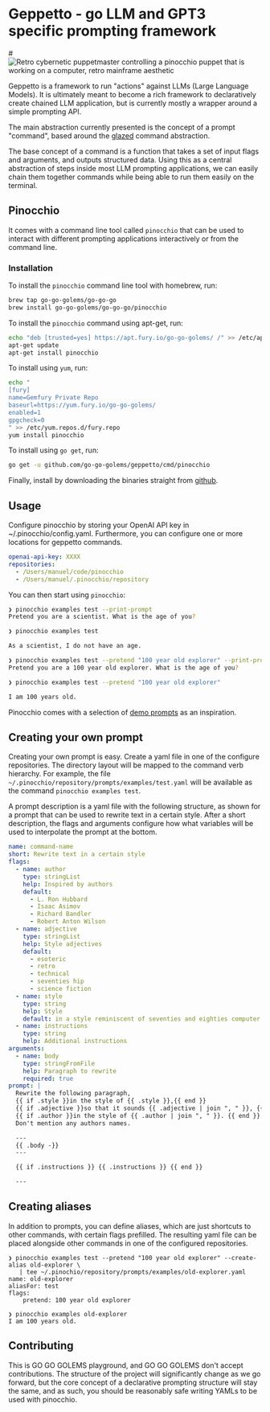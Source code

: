 # Geppetto - go LLM and GPT3 specific prompting framework

#![Retro cybernetic puppetmaster controlling a pinocchio puppet that is working on a computer, retro mainframe aesthetic](geppetto.jpg)

Geppetto is a framework to run "actions" against LLMs (Large Language Models).
It is ultimately meant to become a rich framework to declaratively create 
chained LLM application, but is currently mostly a wrapper around a simple
prompting API.

The main abstraction currently presented is the concept of a prompt "command", based
around the [glazed](https://github.com/go-go-golems/glazed) command abstraction.

The base concept of a command is a function that takes a
set of input flags and arguments, and outputs structured data.
Using this as a central abstraction of steps
inside most LLM prompting applications, we can easily chain them together 
commands while being able to run them easily on the terminal.

## Pinocchio

It comes with a command line tool called `pinocchio` that can be used to interact 
with different prompting applications interactively or from the command line.

### Installation

To install the `pinocchio` command line tool with homebrew, run:

```bash
brew tap go-go-golems/go-go-go
brew install go-go-golems/go-go-go/pinocchio
```

To install the `pinocchio` command using apt-get, run:

```bash
echo "deb [trusted=yes] https://apt.fury.io/go-go-golems/ /" >> /etc/apt/sources.list.d/fury.list
apt-get update
apt-get install pinocchio
```

To install using `yum`, run:

```bash
echo "
[fury]
name=Gemfury Private Repo
baseurl=https://yum.fury.io/go-go-golems/
enabled=1
gpgcheck=0
" >> /etc/yum.repos.d/fury.repo
yum install pinocchio
```

To install using `go get`, run:

```bash
go get -u github.com/go-go-golems/geppetto/cmd/pinocchio
```

Finally, install by downloading the binaries straight from [github](https://github.com/go-go-golems/geppetto/releases).

## Usage

Configure pinocchio by storing your OpenAI API key in ~/.pinocchio/config.yaml. Furthermore,
you can configure one or more locations for geppetto commands.

```yaml
openai-api-key: XXXX
repositories:
  - /Users/manuel/code/pinocchio
  - /Users/manuel/.pinocchio/repository
```

You can then start using `pinocchio`:

```bash
❯ pinocchio examples test --print-prompt
Pretend you are a scientist. What is the age of you?

❯ pinocchio examples test               

As a scientist, I do not have an age.

❯ pinocchio examples test --pretend "100 year old explorer" --print-prompt
Pretend you are a 100 year old explorer. What is the age of you?

❯ pinocchio examples test --pretend "100 year old explorer"               

I am 100 years old.
```

Pinocchio comes with a selection of [demo prompts](https://github.com/go-go-golems/geppetto/tree/main/cmd/pinocchio/prompts/examples)
as an inspiration.

## Creating your own prompt

Creating your own prompt is easy. Create a yaml file in one of the configure repositories. 
The directory layout will be mapped to the command verb hierarchy. For example,
the file `~/.pinocchio/repository/prompts/examples/test.yaml` will be available as the command
`pinocchio examples test`.

A prompt description is a yaml file with the following structure, as shown for a prompt
that can be used to rewrite text in a certain style. After a short description, the
flags and arguments configure how what variables will be used to interpolate the prompt at
the bottom.

```yaml
name: command-name
short: Rewrite text in a certain style
flags:
  - name: author
    type: stringList
    help: Inspired by authors
    default:
      - L. Ron Hubbard
      - Isaac Asimov
      - Richard Bandler
      - Robert Anton Wilson
  - name: adjective
    type: stringList
    help: Style adjectives
    default:
      - esoteric
      - retro
      - technical
      - seventies hip
      - science fiction
  - name: style
    type: string
    help: Style
    default: in a style reminiscent of seventies and eighties computer manuals
  - name: instructions
    type: string
    help: Additional instructions
arguments:
  - name: body
    type: stringFromFile
    help: Paragraph to rewrite
    required: true
prompt: |
  Rewrite the following paragraph, 
  {{ if .style }}in the style of {{ .style }},{{ end }}
  {{ if .adjective }}so that it sounds {{ .adjective | join ", " }}, {{ end }}
  {{ if .author }}in the style of {{ .author | join ", " }}. {{ end }}
  Don't mention any authors names.

  ---
  {{ .body -}}
  ---

  {{ if .instructions }} {{ .instructions }} {{ end }}

  ---
```

## Creating aliases

In addition to prompts, you can define aliases, which are just shortcuts to other commands, with certain flags
prefilled. The resulting yaml file can be placed alongside other commands in one of the configured repositories.

```shell
❯ pinocchio examples test --pretend "100 year old explorer" --create-alias old-explorer \
   | tee ~/.pinochio/repository/prompts/examples/old-explorer.yaml
name: old-explorer
aliasFor: test
flags:
    pretend: 100 year old explorer

❯ pinocchio examples old-explorer
I am 100 years old.
```

## Contributing

This is GO GO GOLEMS playground, and GO GO GOLEMS don't accept contributions. 
The structure of the project will significantly change as we go forward, but
the core concept of a declarative prompting structure will stay the same,
and as such, you should be reasonably safe writing YAMLs to be used with pinocchio.
